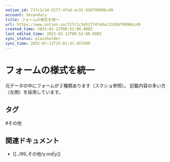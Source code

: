 ```yaml
---
notion_id: 717c1c34-5177-47e8-ac31-95679096bc49
account: Secondary
title: フォームの様式を統一
url: https://www.notion.so/717c1c34517747e8ac3195679096bc49
created_time: 2023-02-12T00:52:00.000Z
last_edited_time: 2023-02-12T00:52:00.000Z
sync_status: placeholder
sync_time: 2025-07-12T15:01:47.457599
---
```

# フォームの様式を統一

元データの中にフォームが２種類あります（スクショ参照）。
記載内容の多い方（左側）を採用しています。

## タグ

#その他 

## 関連ドキュメント

- [[../99_その他/y.md|y]]
